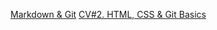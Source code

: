 [Markdown & Git](https://katemishko.github.io/rsschool-cv/cv)
[CV#2. HTML, CSS & Git Basics](https://katemishko.github.io/rsschool-cv/)

